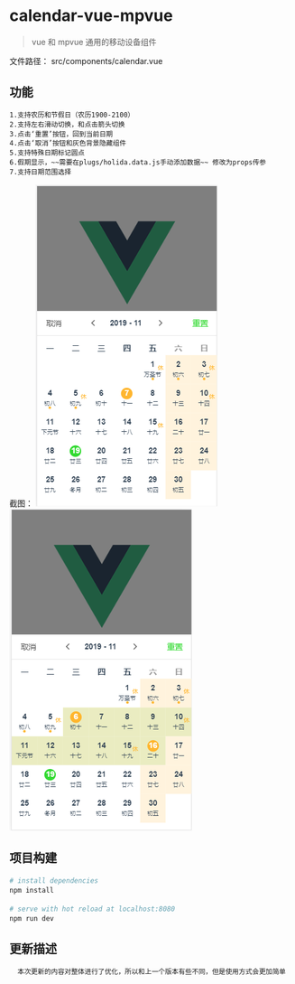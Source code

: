 # calendar-vue-mpvue

> vue 和  mpvue 通用的移动设备组件

文件路径： src/components/calendar.vue

## 功能
``` bash
1.支持农历和节假日（农历1900-2100）
2.支持左右滑动切换，和点击箭头切换
3.点击‘重置’按钮，回到当前日期
4.点击‘取消’按钮和灰色背景隐藏组件
5.支持特殊日期标记圆点
6.假期显示，~~需要在plugs/holida.data.js手动添加数据~~ 修改为props传参
7.支持日期范围选择
```

截图：
![单个日期选择](https://github.com/WangYanup/calendar-vue-mpvue/blob/master/src/assets/one.png)
![范围日期选择](https://github.com/WangYanup/calendar-vue-mpvue/blob/master/src/assets/range.png)

## 项目构建
``` bash
# install dependencies
npm install

# serve with hot reload at localhost:8080
npm run dev
```
## 更新描述
``` bash
  本次更新的内容对整体进行了优化，所以和上一个版本有些不同，但是使用方式会更加简单
```
